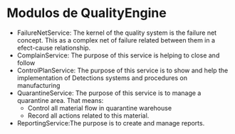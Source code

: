Modulos de QualityEngine
========================

* FailureNetService: The kernel of the quality system is the failure net concept. This as a complex net of failure related between them in a efect-cause relationship.
* ComplainService: The purpose of this service is helping to close and follow 
* ControlPlanService: The purpose of this service is to show and help the implementation of Detections systems and procedures on manufacturing
* QuarantineService: The purpose of this service is to manage a quarantine area. That means: 
    * Control all material flow in quarantine warehouse
    * Record all actions related to this material.
* ReportingService:The purpose is to create and manage reports.